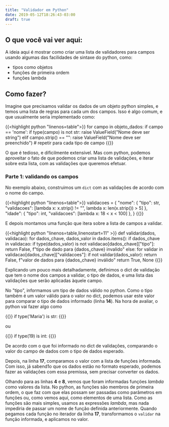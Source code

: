 ```yaml
---
title: "Validador em Python"
date: 2019-05-12T18:26:43-03:00
draft: true
---
```


## O que você vai ver aqui: 

A ideia aqui é mostrar como criar uma lista de validadores para campos usando algumas 
das facilidades de sintaxe do python, como:

- tipos como objetos
- funções de primeira ordem
- funções lambda

## Como fazer?

Imagine que precisamos validar os dados de um objeto python simples, e temos uma lista
de regras para cada um dos campos. Isso é algo comum, e que usualmente seria implementado
como:

{{<highlight python "linenos=table">}}
for campo in objeto_dados:
    if campo == 'nome':
        if type(campo) is not str:
            raise ValueField("Nome deve ser string")
        elif campo.strip() == "":
            raise ValueField("Nome deve ser preenchido")
     # repetir para cada tipo de campo
{{</highlight>}}

O que é tedioso, e dificilmente extensível. Mas com python, podemos aproveitar
o fato de que podemos criar uma lista de validações, e iterar sobre esta
lista, com as validações que queremos efetuar.

### Parte 1: validando os campos 

No exemplo abaixo, construimos um `dict` com as validações de acordo com 
o nome do campo.

{{<highlight python "linenos=table">}}
validacoes = {
    "nome": {
        "tipo": str, 
        "validacoes": [lambda x: x.strip() != "", lambda x: len(x.strip()) > 5]
    }, 
    "idade": {
        "tipo": int, 
        "validacoes": [lambda x: 18 < x < 100]
    },
}
{{</highlight>}}

E depois montamos uma função que itera sobre a lista de campos a validar.

{{<highlight python "linenos=table,linenostart=11" >}}
def validar(dados, validacao):
    for dados_chave, dados_valor in dados.items():
        if dados_chave in validacao:
            if type(dados_valor) is not validacao[dados_chave]["tipo"]:
                return False, f"tipo de dado para {dados_chave} invalido"
            else:
                for validar in validacao[dados_chave]["validacoes"]:
                    if not validar(dados_valor):
                        return False, f"valor de dados para {dados_chave} inválido"
    return True, None
{{</highlight>}}

Explicando um pouco mais detalhadamente, definimos o dict de validação que tem o 
nome dos campos a validar, o tipo de dados, e uma lista das validações que 
serão aplicadas àquele campo.

No "tipo", informamos um tipo de dados válido no python. Como o tipo também é
um valor válido para o valor no dict, podemos usar este valor para comparar
o tipo de dados informado (linha **14**). Na hora de avaliar, o python vai fazer
algo como 

{{<highlight python >}}
if type('Maria') is str:
{{</highlight>}}

ou 

{{<highlight python >}}
if type(19) is int:
{{</highlight>}}

De acordo com o que foi informado no dict de validações, comparando o valor 
do campo de dados com o tipo de dados esperado.

Depois, na linha **17**, comparamos o valor com a lista de funções informada. 
Com isso, já sabend1o que os dados estão no formato esperado, podemos fazer as
validações com essa premissa, sem precisar converter os dados. 

Olhando para as linhas **4** e **8**, vemos que foram informadas funçöes *lambda*
como valores da lista. No python, as funções são membros de primeira ordem, o 
que faz com que elas possam ser passadas como parâmetros em funções ou, como
vemos aqui, como elementos de uma lista. Como as funções são mais simples, usamos
as expressões *lambda*, mas nada impediria de passar um nome de função definida
anteriormente. Quando pegamos cada função no iterador da linha **17**, transformamos
o `validar` na função informada, e aplicamos no valor. 
